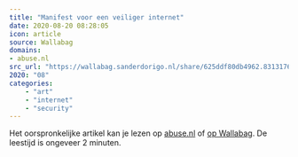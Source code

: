 ```yaml
---
title: "Manifest voor een veiliger internet"
date: 2020-08-20 08:28:05
icon: article
source: Wallabag
domains:
- abuse.nl
src_url: "https://wallabag.sanderdorigo.nl/share/625ddf80db4962.83131764"
2020: "08"
categories:
    - "art"
    - "internet"
    - "security"
---
```

Het oorspronkelijke artikel kan je lezen op [abuse.nl](https://www.abuse.nl/manifest/) of [op Wallabag](https://wallabag.sanderdorigo.nl/share/625ddf80db4962.83131764). De leestijd is ongeveer 2 minuten.